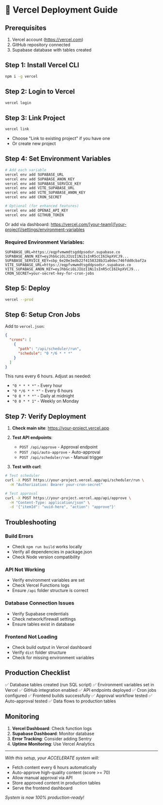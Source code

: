# 🚀 Vercel Deployment Guide

## Prerequisites
1. Vercel account (https://vercel.com)
2. GitHub repository connected
3. Supabase database with tables created

## Step 1: Install Vercel CLI
```bash
npm i -g vercel
```

## Step 2: Login to Vercel
```bash
vercel login
```

## Step 3: Link Project
```bash
vercel link
```
- Choose "Link to existing project" if you have one
- Or create new project

## Step 4: Set Environment Variables
```bash
# Add each variable
vercel env add SUPABASE_URL
vercel env add SUPABASE_ANON_KEY
vercel env add SUPABASE_SERVICE_KEY
vercel env add VITE_SUPABASE_URL
vercel env add VITE_SUPABASE_ANON_KEY
vercel env add CRON_SECRET

# Optional (for enhanced features)
vercel env add OPENAI_API_KEY
vercel env add GITHUB_TOKEN
```

Or add via dashboard: https://vercel.com/[your-team]/[your-project]/settings/environment-variables

### Required Environment Variables:
```
SUPABASE_URL=https://eqpfvmwmdtsgddpsodsr.supabase.co
SUPABASE_ANON_KEY=eyJhbGciOiJIUzI1NiIsInR5cCI6IkpXVCJ9...
SUPABASE_SERVICE_KEY=sbp_6e20e3edb22f4158328b31a0dec746fdd0cbaf2a
VITE_SUPABASE_URL=https://eqpfvmwmdtsgddpsodsr.supabase.co
VITE_SUPABASE_ANON_KEY=eyJhbGciOiJIUzI1NiIsInR5cCI6IkpXVCJ9...
CRON_SECRET=your-secret-key-for-cron-jobs
```

## Step 5: Deploy
```bash
vercel --prod
```

## Step 6: Setup Cron Jobs

Add to `vercel.json`:
```json
{
  "crons": [
    {
      "path": "/api/scheduler/run",
      "schedule": "0 */6 * * *"
    }
  ]
}
```

This runs every 6 hours. Adjust as needed:
- `"0 * * * *"` - Every hour
- `"0 */6 * * *"` - Every 6 hours  
- `"0 0 * * *"` - Daily at midnight
- `"0 0 * * 1"` - Weekly on Monday

## Step 7: Verify Deployment

1. **Check main site**: https://your-project.vercel.app
2. **Test API endpoints**:
   - `POST /api/approve` - Approval endpoint
   - `POST /api/auto-approve` - Auto-approval
   - `POST /api/scheduler/run` - Manual trigger

3. **Test with curl**:
```bash
# Test scheduler
curl -X POST https://your-project.vercel.app/api/scheduler/run \
  -H "Authorization: Bearer your-cron-secret"

# Test approval
curl -X POST https://your-project.vercel.app/api/approve \
  -H "Content-Type: application/json" \
  -d '{"itemId": "uuid-here", "action": "approve"}'
```

## Troubleshooting

### Build Errors
- Check `npm run build` works locally
- Verify all dependencies in package.json
- Check Node version compatibility

### API Not Working
- Verify environment variables are set
- Check Vercel Functions logs
- Ensure `/api` folder structure is correct

### Database Connection Issues
- Verify Supabase credentials
- Check network/firewall settings
- Ensure tables exist in database

### Frontend Not Loading
- Check build output in Vercel dashboard
- Verify `dist` folder structure
- Check for missing environment variables

## Production Checklist

✅ Database tables created (run SQL script)
✅ Environment variables set in Vercel
✅ GitHub integration enabled
✅ API endpoints deployed
✅ Cron jobs configured
✅ Frontend builds successfully
✅ Approval workflow tested
✅ Auto-approval tested
✅ Data flows to production tables

## Monitoring

1. **Vercel Dashboard**: Check function logs
2. **Supabase Dashboard**: Monitor database
3. **Error Tracking**: Consider adding Sentry
4. **Uptime Monitoring**: Use Vercel Analytics

---

*With this setup, your ACCELERATE system will:*
- Fetch content every 6 hours automatically
- Auto-approve high-quality content (score >= 70)
- Allow manual approval via API
- Store approved content in production tables
- Serve the frontend dashboard

*System is now 100% production-ready!*